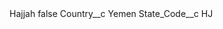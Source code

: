 <?xml version="1.0" encoding="UTF-8"?>
<CustomMetadata xmlns="http://soap.sforce.com/2006/04/metadata" xmlns:xsi="http://www.w3.org/2001/XMLSchema-instance" xmlns:xsd="http://www.w3.org/2001/XMLSchema">
    <label>Hajjah</label>
    <protected>false</protected>
    <values>
        <field>Country__c</field>
        <value xsi:type="xsd:string">Yemen</value>
    </values>
    <values>
        <field>State_Code__c</field>
        <value xsi:type="xsd:string">HJ</value>
    </values>
</CustomMetadata>
